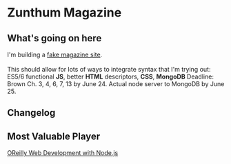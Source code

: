 # Zunthum Magazine

## What's going on here
I'm building a [fake magazine site](https://atom-box.github.io/quanta/).  
<br>This should allow for lots of ways to 
integrate syntax that I'm trying out: ES5/6 functional **JS**, 
better **HTML** descriptors, **CSS**, **MongoDB** 
Deadline: Brown Ch. 3, 4, 6, 7, 13 by June 24. 
Actual node server to MongoDB by June 25.
## Changelog

## Most Valuable Player
[OReilly Web Development with 
Node.js](https://www.goodreads.com/book/show/21510195-web-development-with-node-and-express)
